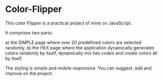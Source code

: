 # Color-Flipper
This color Flipper is a practical project of mine on JavaScript. 

It comprises two parts:

a) the SIMPLE page where over 20 predefined colors are selected randomly.
b) the HEX page where the application dynamically generates colors randomly by itself, dynamically mix hex codes and create colors all by itself. 

The styling is simple and mobile responsive. You can suggest, add and improve on the project. 

